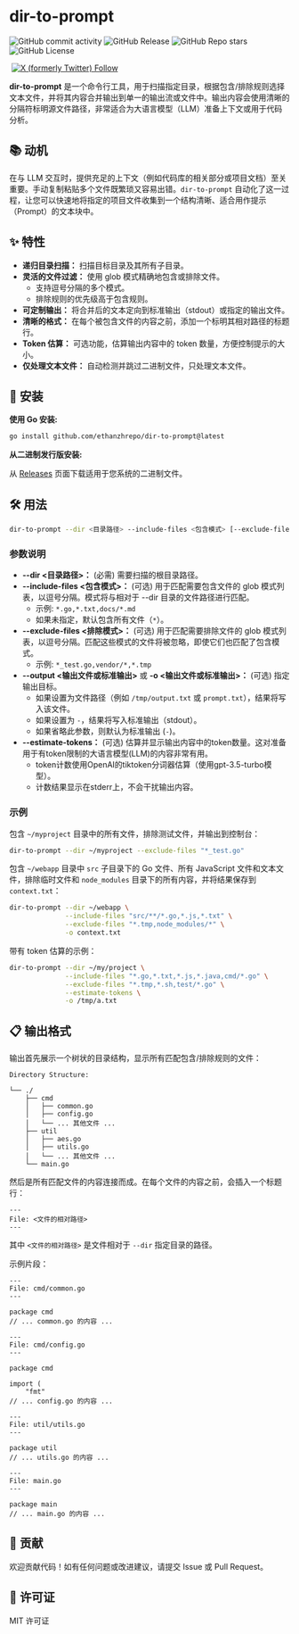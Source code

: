 # dir-to-prompt


![GitHub commit activity](https://img.shields.io/github/commit-activity/w/ethanzhrepo/dir-to-prompt)
![GitHub Release](https://img.shields.io/github/v/release/ethanzhrepo/dir-to-prompt)
![GitHub Repo stars](https://img.shields.io/github/stars/ethanzhrepo/dir-to-prompt)
![GitHub License](https://img.shields.io/github/license/ethanzhrepo/dir-to-prompt)


<a href="https://t.me/ethanatca"><img alt="" src="https://img.shields.io/badge/Telegram-%40ethanatca-blue" /></a>
<a href="https://x.com/intent/follow?screen_name=0x99_Ethan">
<img alt="X (formerly Twitter) Follow" src="https://img.shields.io/twitter/follow/0x99_Ethan">
</a>


**dir-to-prompt** 是一个命令行工具，用于扫描指定目录，根据包含/排除规则选择文本文件，并将其内容合并输出到单一的输出流或文件中。输出内容会使用清晰的分隔符标明源文件路径，非常适合为大语言模型（LLM）准备上下文或用于代码分析。

## 📚 动机

在与 LLM 交互时，提供充足的上下文（例如代码库的相关部分或项目文档）至关重要。手动复制粘贴多个文件既繁琐又容易出错。`dir-to-prompt` 自动化了这一过程，让您可以快速地将指定的项目文件收集到一个结构清晰、适合用作提示（Prompt）的文本块中。

## ✨ 特性

* **递归目录扫描：** 扫描目标目录及其所有子目录。
* **灵活的文件过滤：** 使用 glob 模式精确地包含或排除文件。
  * 支持逗号分隔的多个模式。
  * 排除规则的优先级高于包含规则。
* **可定制输出：** 将合并后的文本定向到标准输出（stdout）或指定的输出文件。
* **清晰的格式：** 在每个被包含文件的内容之前，添加一个标明其相对路径的标题行。
* **Token 估算：** 可选功能，估算输出内容中的 token 数量，方便控制提示的大小。
* **仅处理文本文件：** 自动检测并跳过二进制文件，只处理文本文件。

## 🚀 安装

**使用 Go 安装:**

```bash
go install github.com/ethanzhrepo/dir-to-prompt@latest
```

**从二进制发行版安装:**

从 [Releases](https://github.com/ethanzhrepo/dir-to-prompt/releases) 页面下载适用于您系统的二进制文件。

## 🛠️ 用法

```bash
dir-to-prompt --dir <目录路径> --include-files <包含模式> [--exclude-files <排除模式>] [--output <输出文件或标准输出>] [--estimate-tokens]
```

### 参数说明

* **--dir \<目录路径\>：** (必需) 需要扫描的根目录路径。
* **--include-files \<包含模式\>：** (可选) 用于匹配需要包含文件的 glob 模式列表，以逗号分隔。模式将与相对于 --dir 目录的文件路径进行匹配。
  * 示例: `*.go,*.txt,docs/*.md`
  * 如果未指定，默认包含所有文件（`*`）。
* **--exclude-files \<排除模式\>：** (可选) 用于匹配需要排除文件的 glob 模式列表，以逗号分隔。匹配这些模式的文件将被忽略，即使它们也匹配了包含模式。
  * 示例: `*_test.go,vendor/*,*.tmp`
* **--output \<输出文件或标准输出\>** 或 **-o \<输出文件或标准输出\>：** (可选) 指定输出目标。
  * 如果设置为文件路径（例如 `/tmp/output.txt` 或 `prompt.txt`），结果将写入该文件。
  * 如果设置为 `-`，结果将写入标准输出（stdout）。
  * 如果省略此参数，则默认为标准输出 (`-`)。
* **--estimate-tokens：** (可选) 估算并显示输出内容中的token数量。这对准备用于有token限制的大语言模型(LLM)的内容非常有用。
  * token计数使用OpenAI的tiktoken分词器估算（使用gpt-3.5-turbo模型）。
  * 计数结果显示在stderr上，不会干扰输出内容。

### 示例

包含 `~/myproject` 目录中的所有文件，排除测试文件，并输出到控制台：

```bash
dir-to-prompt --dir ~/myproject --exclude-files "*_test.go"
```

包含 `~/webapp` 目录中 `src` 子目录下的 Go 文件、所有 JavaScript 文件和文本文件，排除临时文件和 `node_modules` 目录下的所有内容，并将结果保存到 `context.txt`：

```bash
dir-to-prompt --dir ~/webapp \
              --include-files "src/**/*.go,*.js,*.txt" \
              --exclude-files "*.tmp,node_modules/*" \
              -o context.txt
```

带有 token 估算的示例：

```bash
dir-to-prompt --dir ~/my/project \
              --include-files "*.go,*.txt,*.js,*.java,cmd/*.go" \
              --exclude-files "*.tmp,*.sh,test/*.go" \
              --estimate-tokens \
              -o /tmp/a.txt
```

## 📋 输出格式

输出首先展示一个树状的目录结构，显示所有匹配包含/排除规则的文件：

```
Directory Structure:

└── ./
    ├── cmd
    │   ├── common.go
    │   ├── config.go
    │   └── ... 其他文件 ...
    ├── util
    │   ├── aes.go
    │   ├── utils.go
    │   └── ... 其他文件 ...
    └── main.go
```

然后是所有匹配文件的内容连接而成。在每个文件的内容之前，会插入一个标题行：

```
---
File: <文件的相对路径>
---
```

其中 `<文件的相对路径>` 是文件相对于 `--dir` 指定目录的路径。

示例片段：

```
---
File: cmd/common.go
---

package cmd
// ... common.go 的内容 ...

---
File: cmd/config.go
---

package cmd

import (
    "fmt"
// ... config.go 的内容 ...

---
File: util/utils.go
---

package util
// ... utils.go 的内容 ...

---
File: main.go
---

package main
// ... main.go 的内容 ...
```

## 🤝 贡献

欢迎贡献代码！如有任何问题或改进建议，请提交 Issue 或 Pull Request。

## 📄 许可证

MIT 许可证